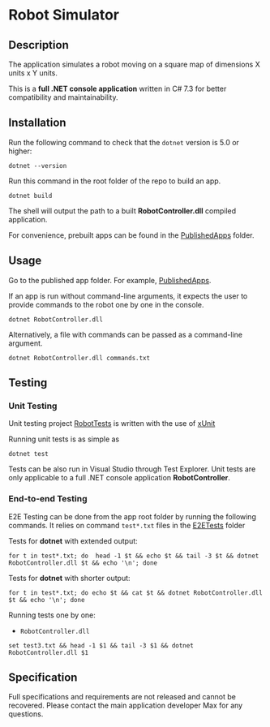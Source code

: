 # Robot Simulator

## Description
The application simulates a robot moving on a square map of dimensions X units x Y units. 

This is a **full .NET console application** written in C# 7.3 for better compatibility and maintainability.

## Installation
Run the following command to check that the `dotnet` version is 5.0 or higher:
```shell
dotnet --version
```

Run this command in the root folder of the repo to build an app.
```shell
dotnet build
```
The shell will output the path to a built **RobotController.dll** compiled application.

For convenience, prebuilt apps can be found in the [PublishedApps](PublishedApps) folder.

## Usage

Go to the published app folder. For example, [PublishedApps](PublishedApps).

If an app is run without command-line arguments, it expects the user to provide commands to the robot one by one in the console. 
```shell
dotnet RobotController.dll
```
Alternatively, a file with commands can be passed as a command-line argument.
```shell
dotnet RobotController.dll commands.txt
```

## Testing

### Unit Testing
Unit testing project [RobotTests](RobotTests) is written with the use of [xUnit](https://github.com/xunit/xunit)

Running unit tests is as simple as
```shell
dotnet test
```
Tests can be also run in Visual Studio through Test Explorer.
Unit tests are only applicable to a full .NET console application **RobotController**.

### End-to-end Testing
E2E Testing can be done from the app root folder by running the following commands. It relies on command `test*.txt` files in the [E2ETests](RobotTests/E2ETests) folder

Tests for **dotnet** with extended output:
```shell
for t in test*.txt; do  head -1 $t && echo $t && tail -3 $t && dotnet RobotController.dll $t && echo '\n'; done
```

Tests for **dotnet** with shorter output:
```shell
for t in test*.txt; do echo $t && cat $t && dotnet RobotController.dll $t && echo '\n'; done
```

Running tests one by one:
* `RobotController.dll`
```shell
set test3.txt && head -1 $1 && tail -3 $1 && dotnet RobotController.dll $1
```

## Specification
Full specifications and requirements are not released and cannot be recovered. Please contact the main application developer Max for any questions.